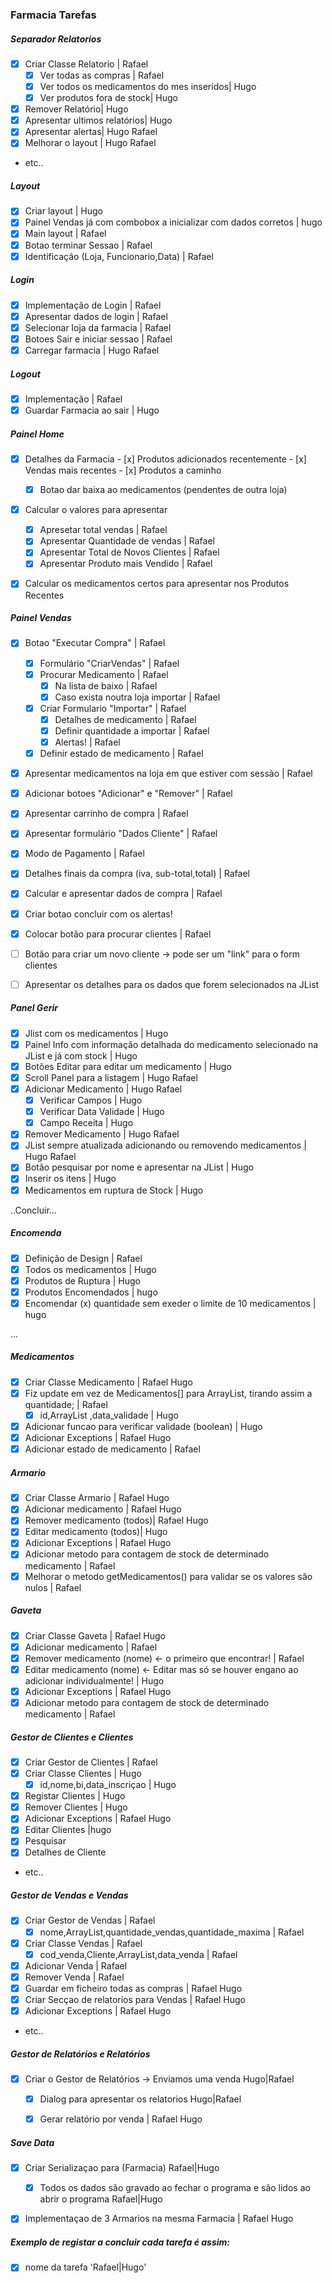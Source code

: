 ﻿### Farmacia Tarefas


##### Separador Relatorios

- [x] Criar Classe Relatorio | Rafael
    - [x] Ver todas as compras | Rafael
    - [x] Ver todos os medicamentos do mes inseridos| Hugo
    - [x] Ver produtos fora de stock| Hugo
- [x] Remover Relatório| Hugo
- [x] Apresentar ultimos relatórios| Hugo
- [x] Apresentar alertas| Hugo Rafael
- [x] Melhorar o layout | Hugo Rafael
- etc..


##### Layout 
- [x] Criar layout | Hugo
- [x] Painel Vendas já com combobox a inicializar com dados corretos | hugo
- [x] Main layout | Rafael
- [x] Botao terminar Sessao | Rafael
- [x] Identificação (Loja, Funcionario,Data) | Rafael
##### Login
- [x] Implementação de Login | Rafael
- [x] Apresentar dados de login | Rafael
- [x] Selecionar loja da farmacia | Rafael
- [x] Botoes Sair e iniciar sessao | Rafael
- [x] Carregar farmacia | Hugo Rafael

##### Logout
- [x] Implementação | Rafael
- [x] Guardar Farmacia ao sair | Hugo

##### Painel Home
   - [x] Detalhes da Farmacia
    - [x] Produtos adicionados recentemente
    - [x] Vendas mais recentes
    - [x] Produtos a caminho
        - [x] Botao dar baixa ao medicamentos (pendentes de outra loja)
- [x] Calcular o valores para apresentar
    - [x] Apresetar total vendas | Rafael
    - [x] Apresentar Quantidade de vendas | Rafael
    - [x] Apresentar Total de Novos Clientes | Rafael
    - [x] Apresentar Produto mais Vendido | Rafael
- [x] Calcular os medicamentos certos para apresentar nos Produtos Recentes


##### Painel Vendas
- [x] Botao "Executar Compra" | Rafael
    - [x] Formulário "CriarVendas" | Rafael
    - [x] Procurar Medicamento | Rafael
        - [x] Na lista de baixo | Rafael
        - [x] Caso exista noutra loja importar | Rafael
    - [x] Criar Formulario "Importar" | Rafael
        - [x] Detalhes de medicamento | Rafael
        - [x] Definir quantidade a importar | Rafael
        - [x] Alertas! | Rafael
    - [x] Definir estado de medicamento | Rafael
- [x] Apresentar medicamentos na loja em que estiver com sessão | Rafael
- [x] Adicionar botoes "Adicionar" e "Remover" | Rafael
- [x] Apresentar carrinho de compra | Rafael
- [x] Apresentar formulário "Dados Cliente" | Rafael
- [x] Modo de Pagamento | Rafael
- [x] Detalhes finais da compra (iva, sub-total,total) | Rafael
- [X] Calcular e apresentar dados de compra | Rafael
- [X] Criar botao concluir com os alertas!

- [x] Colocar botão para procurar clientes | Rafael
- [ ] Botão para criar um novo cliente -> pode ser um "link" para o form clientes
- [ ] Apresentar os detalhes para os dados que forem selecionados na JList


##### Panel Gerir
- [x] Jlist com os medicamentos | Hugo
- [x] Painel Info com informação detalhada do medicamento selecionado na JList e já com stock | Hugo
- [x] Botões Editar para editar um medicamento | Hugo
- [x] Scroll Panel para a listagem | Hugo Rafael
- [x] Adicionar Medicamento | Hugo Rafael
    - [x] Verificar Campos | Hugo
    - [x] Verificar Data Validade | Hugo
    - [x] Campo Receita  | Hugo
- [x] Remover Medicamento | Hugo Rafael
- [x] JList sempre atualizada adicionando ou removendo medicamentos | Hugo Rafael
- [x] Botão pesquisar por nome e apresentar na JList | Hugo
- [x] Inserir os itens | Hugo
- [x] Medicamentos em ruptura de Stock | Hugo

..Concluir...

##### Encomenda
- [x] Definição de Design | Rafael
- [x] Todos os medicamentos | Hugo
- [x] Produtos de Ruptura | Hugo
- [x] Produtos Encomendados | hugo
- [x] Encomendar (x) quantidade sem exeder o limite de 10 medicamentos | hugo

...

##### Medicamentos
- [x] Criar Classe Medicamento | Rafael Hugo
- [x] Fiz update em vez de Medicamentos[] para ArrayList, tirando assim a quantidade; | Rafael
    - [x] id,ArrayList ,data_validade | Hugo
- [x] Adicionar funcao para verificar validade (boolean) | Hugo
- [x] Adicionar Exceptions | Rafael Hugo
- [x] Adicionar estado de medicamento | Rafael

##### Armario
- [x] Criar Classe Armario | Rafael Hugo
- [x] Adicionar medicamento | Rafael Hugo
- [x] Remover medicamento (todos)| Rafael Hugo
- [x] Editar medicamento (todos)| Hugo
- [x] Adicionar Exceptions | Rafael Hugo
- [x] Adicionar metodo para contagem de stock de determinado medicamento | Rafael
- [x] Melhorar o metodo getMedicamentos() para validar se os valores são nulos | Rafael

##### Gaveta
- [x] Criar Classe Gaveta | Rafael Hugo
- [x] Adicionar medicamento | Rafael
- [x] Remover medicamento (nome) <- o primeiro que encontrar! | Rafael
- [x] Editar medicamento (nome) <- Editar mas só se houver engano ao adicionar individualmente! | Hugo
- [x] Adicionar Exceptions | Rafael Hugo
- [x] Adicionar metodo para contagem de stock de determinado medicamento | Rafael

##### Gestor de Clientes e Clientes 
- [x] Criar Gestor de Clientes | Rafael
- [x] Criar Classe Clientes | Hugo
    - [x] id,nome,bi,data_inscriçao | Hugo
- [x] Registar Clientes | Hugo
- [x] Remover Clientes | Hugo
- [x] Adicionar Exceptions | Rafael Hugo
- [x] Editar Clientes |hugo
- [x] Pesquisar
- [x] Detalhes de Cliente
- etc..

##### Gestor de Vendas e Vendas
- [x] Criar Gestor de Vendas | Rafael
    - [x] nome,ArrayList<Vendas>,quantidade_vendas,quantidade_maxima | Rafael
- [x] Criar Classe Vendas | Rafael
    - [x] cod_venda,Cliente,ArrayList<Medicamentos>,data_venda | Rafael
- [x] Adicionar Venda | Rafael
- [x] Remover Venda | Rafael
- [x] Guardar em ficheiro todas as compras | Rafael Hugo
- [x] Criar Secçao de relatorios para Vendas | Rafael Hugo
- [x] Adicionar Exceptions | Rafael Hugo
- etc..


##### Gestor de Relatórios e Relatórios
- [x] Criar o Gestor de Relatórios -> Enviamos uma venda Hugo|Rafael
    - [x] Dialog para apresentar os relatorios Hugo|Rafael
    - [x] Gerar relatório por venda | Rafael Hugo
    
    



##### Save Data
- [x] Criar Serializaçao para (Farmacia) Rafael|Hugo
    - [x] Todos os dados são gravado ao fechar o programa e são lidos ao abrir o programa Rafael|Hugo
- [x] Implementaçao de 3 Armarios na mesma Farmacia | Rafael Hugo


##### Exemplo de registar a concluir cada tarefa é assim:
- [x] nome da tarefa 'Rafael|Hugo'
 